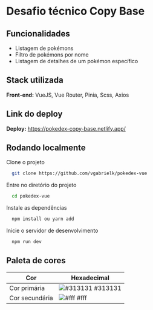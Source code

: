 
# Desafio técnico Copy Base




## Funcionalidades

- Listagem de pokémons
- Filtro de pokémons por nome
- Listagem de detalhes de um pokémon específico 



## Stack utilizada

**Front-end:** VueJS, Vue Router, Pinia, Scss, Axios


## Link do deploy

**Deploy:** https://pokedex-copy-base.netlify.app/


## Rodando localmente

Clone o projeto

```bash
  git clone https://github.com/vgabrielk/pokedex-vue
```

Entre no diretório do projeto

```bash
  cd pokedex-vue
```

Instale as dependências

```bash
  npm install ou yarn add
```

Inicie o servidor de desenvolvimento

```bash
  npm run dev
```

## Paleta de cores

| Cor               | Hexadecimal                                                |
| ----------------- | ---------------------------------------------------------------- |
| Cor primária       | ![#313131](https://via.placeholder.com/10/313131?text=+) #313131 |
| Cor secundária       | ![#fff](https://via.placeholder.com/10/fff?text=+) #fff |

